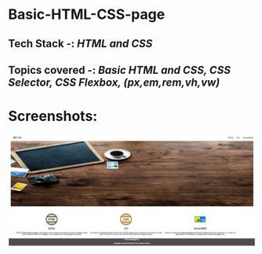 # Basic-HTML-CSS-page

## **Tech Stack** -: _HTML and CSS_
## **Topics covered** -: _Basic HTML and CSS, CSS Selector, CSS Flexbox, (px,em,rem,vh,vw)_

# Screenshots:

![screenshot.png](screenshot.png)
